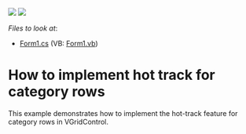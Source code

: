 <!-- default badges list -->
[![](https://img.shields.io/badge/Open_in_DevExpress_Support_Center-FF7200?style=flat-square&logo=DevExpress&logoColor=white)](https://supportcenter.devexpress.com/ticket/details/E3197)
[![](https://img.shields.io/badge/📖_How_to_use_DevExpress_Examples-e9f6fc?style=flat-square)](https://docs.devexpress.com/GeneralInformation/403183)
<!-- default badges end -->
<!-- default file list -->
*Files to look at*:

* [Form1.cs](./CS/VerticalGridGroupHotTrack/Form1.cs) (VB: [Form1.vb](./VB/VerticalGridGroupHotTrack/Form1.vb))
<!-- default file list end -->
# How to implement hot track for category rows


<p>This example demonstrates how to implement the hot-track feature for category rows in VGridControl.</p>

<br/>


